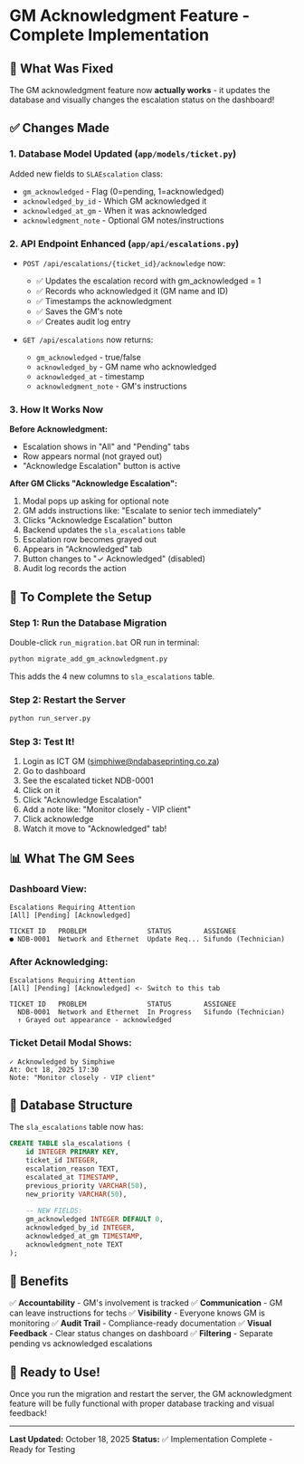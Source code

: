 # GM Acknowledgment Feature - Complete Implementation

## 🎯 What Was Fixed

The GM acknowledgment feature now **actually works** - it updates the database and visually changes the escalation status on the dashboard!

## ✅ Changes Made

### 1. **Database Model Updated** (`app/models/ticket.py`)
Added new fields to `SLAEscalation` class:
- `gm_acknowledged` - Flag (0=pending, 1=acknowledged)
- `acknowledged_by_id` - Which GM acknowledged it
- `acknowledged_at_gm` - When it was acknowledged
- `acknowledgment_note` - Optional GM notes/instructions

### 2. **API Endpoint Enhanced** (`app/api/escalations.py`)
- `POST /api/escalations/{ticket_id}/acknowledge` now:
  - ✅ Updates the escalation record with gm_acknowledged = 1
  - ✅ Records who acknowledged it (GM name and ID)
  - ✅ Timestamps the acknowledgment
  - ✅ Saves the GM's note
  - ✅ Creates audit log entry
  
- `GET /api/escalations` now returns:
  - `gm_acknowledged` - true/false
  - `acknowledged_by` - GM name who acknowledged
  - `acknowledged_at` - timestamp
  - `acknowledgment_note` - GM's instructions

### 3. **How It Works Now**

**Before Acknowledgment:**
- Escalation shows in "All" and "Pending" tabs
- Row appears normal (not grayed out)
- "Acknowledge Escalation" button is active

**After GM Clicks "Acknowledge Escalation":**
1. Modal pops up asking for optional note
2. GM adds instructions like: "Escalate to senior tech immediately"
3. Clicks "Acknowledge Escalation" button
4. Backend updates the `sla_escalations` table
5. Escalation row becomes grayed out
6. Appears in "Acknowledged" tab
7. Button changes to "✓ Acknowledged" (disabled)
8. Audit log records the action

## 🔧 To Complete the Setup

### Step 1: Run the Database Migration

Double-click `run_migration.bat` OR run in terminal:
```cmd
python migrate_add_gm_acknowledgment.py
```

This adds the 4 new columns to `sla_escalations` table.

### Step 2: Restart the Server

```cmd
python run_server.py
```

### Step 3: Test It!

1. Login as ICT GM (simphiwe@ndabaseprinting.co.za)
2. Go to dashboard
3. See the escalated ticket NDB-0001
4. Click on it
5. Click "Acknowledge Escalation"
6. Add a note like: "Monitor closely - VIP client"
7. Click acknowledge
8. Watch it move to "Acknowledged" tab!

## 📊 What The GM Sees

### Dashboard View:
```
Escalations Requiring Attention
[All] [Pending] [Acknowledged]

TICKET ID   PROBLEM               STATUS        ASSIGNEE
● NDB-0001  Network and Ethernet  Update Req... Sifundo (Technician)
```

### After Acknowledging:
```
Escalations Requiring Attention
[All] [Pending] [Acknowledged] <- Switch to this tab

TICKET ID   PROBLEM               STATUS        ASSIGNEE
  NDB-0001  Network and Ethernet  In Progress   Sifundo (Technician)
  ↑ Grayed out appearance - acknowledged
```

### Ticket Detail Modal Shows:
```
✓ Acknowledged by Simphiwe
At: Oct 18, 2025 17:30
Note: "Monitor closely - VIP client"
```

## 💾 Database Structure

The `sla_escalations` table now has:
```sql
CREATE TABLE sla_escalations (
    id INTEGER PRIMARY KEY,
    ticket_id INTEGER,
    escalation_reason TEXT,
    escalated_at TIMESTAMP,
    previous_priority VARCHAR(50),
    new_priority VARCHAR(50),
    
    -- NEW FIELDS:
    gm_acknowledged INTEGER DEFAULT 0,
    acknowledged_by_id INTEGER,
    acknowledged_at_gm TIMESTAMP,
    acknowledgment_note TEXT
);
```

## 🎯 Benefits

✅ **Accountability** - GM's involvement is tracked
✅ **Communication** - GM can leave instructions for techs
✅ **Visibility** - Everyone knows GM is monitoring
✅ **Audit Trail** - Compliance-ready documentation
✅ **Visual Feedback** - Clear status changes on dashboard
✅ **Filtering** - Separate pending vs acknowledged escalations

## 🚀 Ready to Use!

Once you run the migration and restart the server, the GM acknowledgment feature will be fully functional with proper database tracking and visual feedback!

---
**Last Updated:** October 18, 2025
**Status:** ✅ Implementation Complete - Ready for Testing
